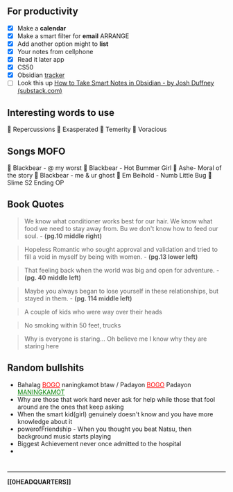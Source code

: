 ## For productivity
- [x] Make a **calendar**
- [x] Make a smart filter for **email** ARRANGE
- [x] Add another option might to **list**
- [x] Your notes from cellphone
- [x] Read it later app
- [x] CS50
- [x] Obsidian [tracker](obsidian://open?vault=Main%20Hub&file=0outputMP4.mp4) 
- [ ] Look this up [How to Take Smart Notes in Obsidian - by Josh Duffney (substack.com)](https://theknowledgeworker.substack.com/p/how-to-take-smart-notes-in-obsidian)

## Interesting words to use
💚  Repercussions
💚  Exasperated
💚  Temerity
💚  Voracious

## Songs MOFO
🎵  Blackbear - @ my worst
🎵  Blackbear - Hot Bummer Girl
🎵  Ashe- Moral of the story
🎵  Blackbear - me & ur ghost
🎵  Em Beihold - Numb Little Bug
🎵  Slime S2 Ending OP

## Book Quotes

> We know what conditioner works best for our hair. We know what food we need to stay away from. Bu we don't know how to feed our soul.
\- **(pg.10 middle right)**

> Hopeless Romantic who sought approval and validation and tried to fill a void in myself by being with women.
\- **(pg.13 lower left)**

> That feeling back when the world was big and open for adventure.
\- **(pg. 40 middle left)**

> Maybe you always began to lose yourself in these relationships, but stayed in them.
\- **(pg. 114 middle left)**

>A couple of kids who were way over their heads 

> No smoking within 50 feet, trucks

> Why is everyone is staring... Oh believe me I know why they are staring here

## Random bullshits
- Bahalag <font style="color: red"><u>BOGO</u></font> naningkamot btaw / Padayon <font style="color: red"><u>BOGO</u></font> Padayon <font style="color: green"><u>MANINGKAMOT</u></font>
- Why are those that work hard never ask for help while those that fool around are the ones that keep asking
- When the smart kid(girl) genuinely doesn't know and you have more knowledge about it
- powerofFriendship - When you thought you beat Natsu, then background music starts playing
- Biggest Achievement never once admitted to the hospital
- 

# 
---
**[[0HEADQUARTERS]]**